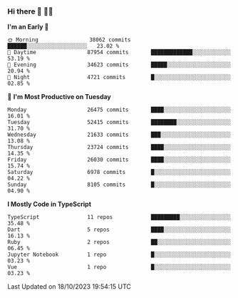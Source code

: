 ### Hi there 👋 🧑‍💻



<!--START_SECTION:waka-->
**I'm an Early 🐤** 

```text
🌞 Morning                38062 commits       ██████░░░░░░░░░░░░░░░░░░░   23.02 % 
🌆 Daytime                87954 commits       █████████████░░░░░░░░░░░░   53.19 % 
🌃 Evening                34623 commits       █████░░░░░░░░░░░░░░░░░░░░   20.94 % 
🌙 Night                  4721 commits        █░░░░░░░░░░░░░░░░░░░░░░░░   02.85 % 
```
📅 **I'm Most Productive on Tuesday** 

```text
Monday                   26475 commits       ████░░░░░░░░░░░░░░░░░░░░░   16.01 % 
Tuesday                  52415 commits       ████████░░░░░░░░░░░░░░░░░   31.70 % 
Wednesday                21633 commits       ███░░░░░░░░░░░░░░░░░░░░░░   13.08 % 
Thursday                 23724 commits       ████░░░░░░░░░░░░░░░░░░░░░   14.35 % 
Friday                   26030 commits       ████░░░░░░░░░░░░░░░░░░░░░   15.74 % 
Saturday                 6978 commits        █░░░░░░░░░░░░░░░░░░░░░░░░   04.22 % 
Sunday                   8105 commits        █░░░░░░░░░░░░░░░░░░░░░░░░   04.90 % 
```


**I Mostly Code in TypeScript** 

```text
TypeScript               11 repos            █████████░░░░░░░░░░░░░░░░   35.48 % 
Dart                     5 repos             ████░░░░░░░░░░░░░░░░░░░░░   16.13 % 
Ruby                     2 repos             ██░░░░░░░░░░░░░░░░░░░░░░░   06.45 % 
Jupyter Notebook         1 repo              █░░░░░░░░░░░░░░░░░░░░░░░░   03.23 % 
Vue                      1 repo              █░░░░░░░░░░░░░░░░░░░░░░░░   03.23 % 
```




 Last Updated on 18/10/2023 19:54:15 UTC
<!--END_SECTION:waka-->


